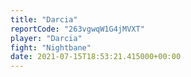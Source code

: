 ```yaml
---
title: "Darcia"
reportCode: "263vgwqW1G4jMVXT"
player: "Darcia"
fight: "Nightbane"
date: 2021-07-15T18:53:21.415000+00:00
---
```


